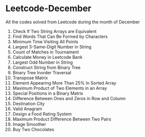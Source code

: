 # Leetcode-December
All the codes solved from Leetcode during the month of December 

1. Check If Two String Arrays are Equivalent
2. Find Words That Can Be Formed by Characters
3. Minimum Time Visiting All Points
4. Largest 3-Same-Digit Number in String
5. Count of Matches in Tournament
6. Calculate Money in Leetcode Bank
7. Largest Odd Number in String
8. Construct String from Binary Tree
9. Binary Tree Inorder Traversal
10. Transpose Matrix
11. Element Appearing More Than 25% In Sorted Array
12. Maximum Product of Two Elements in an Array
13. Special Positions in a Binary Matrix
14. Difference Between Ones and Zeros in Row and Column
15. Destination City
16. Valid Anagram
17. Design a Food Rating System
18. Maximum Product Difference Between Two Pairs
19. Image Smoother
20. Buy Two Chocolates
